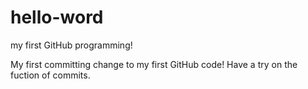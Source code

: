 # hello-word
my first GitHub programming!

My first committing change to my first GitHub code!
Have a try on the fuction of commits.
